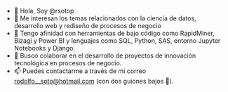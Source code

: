 - 👋 Hola, Soy @rsotop
- 👀 Me interesan los temas relacionados con la ciencia de datos, desarrollo web y rediseño de procesos de negocio
- 🌱 Tengo afinidad con herramientas de bajo código como RapidMiner, Bizagi y Power BI y lenguajes como SQL, Python, SAS, entorno Jupyter Notebooks y Django.
- 💞️ Busco colaborar en el desarrollo de proyectos de innovación tecnológica en procesos de negocio.
- 📫 Puedes contactarme a través de mi correo rodolfo__soto@hotmail.com (con dos guiones bajos 👀).

<!---
rsotop/rsotop is a ✨ special ✨ repository because its `README.md` (this file) appears on your GitHub profile.
You can click the Preview link to take a look at your changes.
--->
